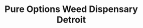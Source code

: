 ---
title: "Pure Options Weed Dispensary Detroit"
url: /detroit/pure-options-weed-dispensary-detroit/
shop: cannabis
---